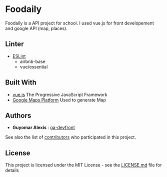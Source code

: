 # Foodaily

Foodaily is a API project for school. I used vue.js for front developement and google API (map, places).

## Linter

* [ESLint](https://eslint.org/)
  * airbnb-base
   * vue/essential

## Built With

* [vue.js](https://vuejs.org/) The Progressive JavaScript Framework
* [Google Maps Platform](https://developers.google.com/maps/) Used to generate Map

## Authors

* **Guyomar Alexis** : [ga-devfront](https://github.com/ga-devfront)

See also the list of [contributors](https://github.com/ga-devfront/foodaily-v2//contributors) who participated in this project.

## License

This project is licensed under the MIT License - see the [LICENSE.md](LICENSE.md) file for details
